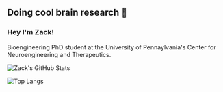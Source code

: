 ## Doing cool brain research 🧠

### Hey I'm Zack! 

Bioengineering PhD student at the University of Pennaylvania's Center for Neuroengineering and Therapeutics.

![Zack's GitHub Stats](https://github-readme-stats-git-master-zacks-projects-0141e426.vercel.app/api?username=zackgoldblum&rank_icon=github&hide=stars,issues&number_format=long&show_icons=true&theme=holi)

![Top Langs](https://github-readme-stats-git-master-zacks-projects-0141e426.vercel.app/api/top-langs/?username=zackgoldblum&layout=compact&size_weight=0.3&count_weight=0.7&theme=holi)
